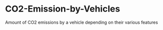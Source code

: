 # CO2-Emission-by-Vehicles
Amount of CO2 emissions by a vehicle depending on their various features
